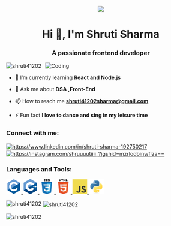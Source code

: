 <p align="center">
<img src="https://user-images.githubusercontent.com/78996423/115946188-cf20fe00-a4d4-11eb-811a-4b9d8f91fa34.gif">
  
<h1 align="center">Hi 👋, I'm Shruti Sharma</h1>
<h3 align="center">A passionate frontend developer</h3>

<img align="right" alt="Coding" width="400" src="https://raw.githubusercontent.com/JoeyBling/JoeyBling/master/pic/pusheencode.gif">


<p align="left"> <img src="https://komarev.com/ghpvc/?username=shruti41202&label=Profile%20views&color=0e75b6&style=flat" alt="shruti41202" /> </p>

- 🌱 I’m currently learning **React and Node.js**

- 💬 Ask me about **DSA ,Front-End**

- 📫 How to reach me **shruti41202sharma@gmail.com**

- ⚡ Fun fact **I love to dance and sing in my leisure time**

<h3 align="left">Connect with me:</h3>
<p align="left">
<a href="https://linkedin.com/in/https://www.linkedin.com/in/shruti-sharma-192750217" target="blank"><img align="center" src="https://raw.githubusercontent.com/rahuldkjain/github-profile-readme-generator/master/src/images/icons/Social/linked-in-alt.svg" alt="https://www.linkedin.com/in/shruti-sharma-192750217" height="30" width="40" /></a>
<a href="https://instagram.com/https://instagram.com/shruuuutiiii_?igshid=mzrlodbinwflza==" target="blank"><img align="center" src="https://raw.githubusercontent.com/rahuldkjain/github-profile-readme-generator/master/src/images/icons/Social/instagram.svg" alt="https://instagram.com/shruuuutiiii_?igshid=mzrlodbinwflza==" height="30" width="40" /></a>
</p>

<h3 align="left">Languages and Tools:</h3>
<p align="left"> <a href="https://www.cprogramming.com/" target="_blank" rel="noreferrer"> <img src="https://raw.githubusercontent.com/devicons/devicon/master/icons/c/c-original.svg" alt="c" width="40" height="40"/> </a> <a href="https://www.w3schools.com/cpp/" target="_blank" rel="noreferrer"> <img src="https://raw.githubusercontent.com/devicons/devicon/master/icons/cplusplus/cplusplus-original.svg" alt="cplusplus" width="40" height="40"/> </a> <a href="https://www.w3schools.com/css/" target="_blank" rel="noreferrer"> <img src="https://raw.githubusercontent.com/devicons/devicon/master/icons/css3/css3-original-wordmark.svg" alt="css3" width="40" height="40"/> </a> <a href="https://www.w3.org/html/" target="_blank" rel="noreferrer"> <img src="https://raw.githubusercontent.com/devicons/devicon/master/icons/html5/html5-original-wordmark.svg" alt="html5" width="40" height="40"/> </a> <a href="https://developer.mozilla.org/en-US/docs/Web/JavaScript" target="_blank" rel="noreferrer"> <img src="https://raw.githubusercontent.com/devicons/devicon/master/icons/javascript/javascript-original.svg" alt="javascript" width="40" height="40"/> </a> <a href="https://www.python.org" target="_blank" rel="noreferrer"> <img src="https://raw.githubusercontent.com/devicons/devicon/master/icons/python/python-original.svg" alt="python" width="40" height="40"/> </a> </p>

<p><img align="left" src="https://github-readme-stats.vercel.app/api/top-langs?username=shruti41202&show_icons=true&locale=en&layout=compact" alt="shruti41202" /></p>

<p>&nbsp;<img align="center" src="https://github-readme-stats.vercel.app/api?username=shruti41202&show_icons=true&locale=en" alt="shruti41202" /></p>

<p><img align="center" src="https://github-readme-streak-stats.herokuapp.com/?user=shruti41202&" alt="shruti41202" /></p>
